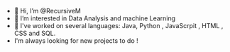 - 👋 Hi, I’m @RecursiveM 
- 👀 I’m interested in Data Analysis and machine Learning
- 🌱 I've worked on several languages: Java, Python , JavaScrpit , HTML , CSS and SQL.
-    I'm always looking for new projects to do !


